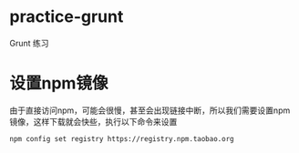 # practice-grunt
Grunt 练习

# 设置npm镜像
由于直接访问npm，可能会很慢，甚至会出现链接中断，所以我们需要设置npm镜像，这样下载就会快些，执行以下命令来设置
```
npm config set registry https://registry.npm.taobao.org
```